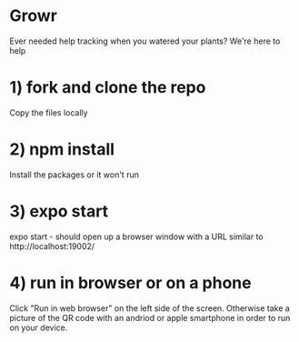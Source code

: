 # Growr
Ever needed help tracking when you watered your plants? We're here to help

# 1) fork and clone the repo
Copy the files locally

# 2) npm install
Install the packages or it won't run

# 3) expo start
expo start - should open up a browser window with a URL similar to http://localhost:19002/

# 4) run in browser or on a phone
Click "Run in web browser" on the left side of the screen. Otherwise take a picture of the QR code with an andriod or apple smartphone in order to run on your device.

